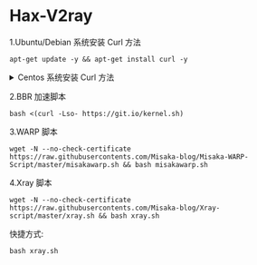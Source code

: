 # Hax-V2ray
1.Ubuntu/Debian 系统安装 Curl 方法

```shell
apt-get update -y && apt-get install curl -y
```

<details>
    <summary>Centos 系统安装 Curl 方法</summary>
    
```shell
yum update -y && yum install curl -y
```
    
</details>

2.BBR 加速脚本

```shell
bash <(curl -Lso- https://git.io/kernel.sh)
```

3.WARP 脚本
```shell
wget -N --no-check-certificate https://raw.githubusercontents.com/Misaka-blog/Misaka-WARP-Script/master/misakawarp.sh && bash misakawarp.sh
```

4.Xray 脚本
```shell
wget -N --no-check-certificate https://raw.githubusercontents.com/Misaka-blog/Xray-script/master/xray.sh && bash xray.sh
```

快捷方式:
```shell
bash xray.sh
```
